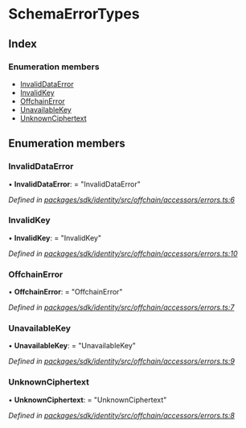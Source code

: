 # SchemaErrorTypes

## Index

### Enumeration members

* [InvalidDataError]()
* [InvalidKey]()
* [OffchainError]()
* [UnavailableKey]()
* [UnknownCiphertext]()

## Enumeration members

### InvalidDataError

• **InvalidDataError**: = "InvalidDataError"

_Defined in_ [_packages/sdk/identity/src/offchain/accessors/errors.ts:6_](https://github.com/celo-org/celo-monorepo/blob/master/packages/sdk/identity/src/offchain/accessors/errors.ts#L6)

### InvalidKey

• **InvalidKey**: = "InvalidKey"

_Defined in_ [_packages/sdk/identity/src/offchain/accessors/errors.ts:10_](https://github.com/celo-org/celo-monorepo/blob/master/packages/sdk/identity/src/offchain/accessors/errors.ts#L10)

### OffchainError

• **OffchainError**: = "OffchainError"

_Defined in_ [_packages/sdk/identity/src/offchain/accessors/errors.ts:7_](https://github.com/celo-org/celo-monorepo/blob/master/packages/sdk/identity/src/offchain/accessors/errors.ts#L7)

### UnavailableKey

• **UnavailableKey**: = "UnavailableKey"

_Defined in_ [_packages/sdk/identity/src/offchain/accessors/errors.ts:9_](https://github.com/celo-org/celo-monorepo/blob/master/packages/sdk/identity/src/offchain/accessors/errors.ts#L9)

### UnknownCiphertext

• **UnknownCiphertext**: = "UnknownCiphertext"

_Defined in_ [_packages/sdk/identity/src/offchain/accessors/errors.ts:8_](https://github.com/celo-org/celo-monorepo/blob/master/packages/sdk/identity/src/offchain/accessors/errors.ts#L8)

